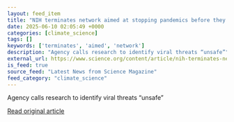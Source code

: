 ```yaml
---
layout: feed_item
title: "NIH terminates network aimed at stopping pandemics before they start"
date: 2025-06-10 02:05:49 +0000
categories: [climate_science]
tags: []
keywords: ['terminates', 'aimed', 'network']
description: "Agency calls research to identify viral threats “unsafe”"
external_url: https://www.science.org/content/article/nih-terminates-network-aimed-stopping-pandemics-they-start
is_feed: true
source_feed: "Latest News from Science Magazine"
feed_category: "climate_science"
---
```


Agency calls research to identify viral threats “unsafe”

[Read original article](https://www.science.org/content/article/nih-terminates-network-aimed-stopping-pandemics-they-start)
